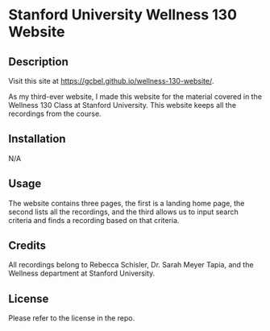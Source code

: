 # Stanford University Wellness 130 Website

## Description

Visit this site at https://gcbel.github.io/wellness-130-website/.

As my third-ever website, I made this website for the material covered in the Wellness 130 Class at Stanford 
University. This website keeps all the recordings from the course.

## Installation

N/A

## Usage

The website contains three pages, the first is a landing home page, the second lists all the recordings, and 
the third allows us to input search criteria and finds a recording based on that criteria. 

## Credits

All recordings belong to Rebecca Schisler, Dr. Sarah Meyer Tapia, and the Wellness department at Stanford University.

## License

Please refer to the license in the repo.
